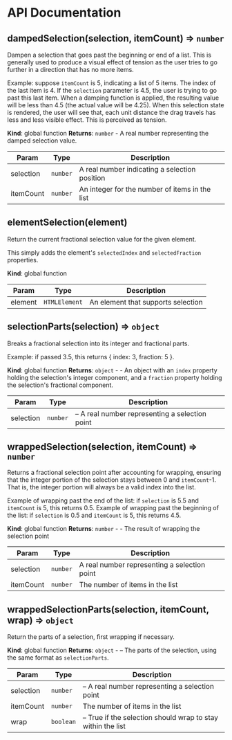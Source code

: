 # API Documentation
<a name="dampedSelection"></a>

## dampedSelection(selection, itemCount) ⇒ <code>number</code>
Dampen a selection that goes past the beginning or end of a list. This is
generally used to produce a visual effect of tension as the user tries to
go further in a direction that has no more items.

Example: suppose `itemCount` is 5, indicating a list of 5 items. The index of
the last item is 4. If the `selection` parameter is 4.5, the user is trying
to go past this last item. When a damping function is applied, the resulting
value will be less than 4.5 (the actual value will be 4.25). When this
selection state is rendered, the user will see that, each unit distance the
drag travels has less and less visible effect. This is perceived as tension.

  **Kind**: global function
**Returns**: <code>number</code> - A real number representing the damped selection value.  

| Param | Type | Description |
| --- | --- | --- |
| selection | <code>number</code> | A real number indicating a selection position |
| itemCount | <code>number</code> | An integer for the number of items in the list |

<a name="elementSelection"></a>

## elementSelection(element)
Return the current fractional selection value for the given element.

This simply adds the element's `selectedIndex` and `selectedFraction`
properties.

  **Kind**: global function

| Param | Type | Description |
| --- | --- | --- |
| element | <code>HTMLElement</code> | An element that supports selection |

<a name="selectionParts"></a>

## selectionParts(selection) ⇒ <code>object</code>
Breaks a fractional selection into its integer and fractional parts.

Example: if passed 3.5, this returns { index: 3, fraction: 5 }.

  **Kind**: global function
**Returns**: <code>object</code> - - An object with an `index` property holding the
selection's integer component, and a `fraction` property holding the
selection's fractional component.  

| Param | Type | Description |
| --- | --- | --- |
| selection | <code>number</code> | – A real number representing a selection point |

<a name="wrappedSelection"></a>

## wrappedSelection(selection, itemCount) ⇒ <code>number</code>
Returns a fractional selection point after accounting for wrapping, ensuring
that the integer portion of the selection stays between 0 and `itemCount`-1.
That is, the integer portion will always be a valid index into the list.

Example of wrapping past the end of the list: if `selection` is 5.5 and
`itemCount` is 5, this returns 0.5. Example of wrapping past the beginning of
the list: if `selection` is 0.5 and `itemCount` is 5, this returns 4.5.

  **Kind**: global function
**Returns**: <code>number</code> - - The result of wrapping the selection point  

| Param | Type | Description |
| --- | --- | --- |
| selection | <code>number</code> | A real number representing a selection point |
| itemCount | <code>number</code> | The number of items in the list |

<a name="wrappedSelectionParts"></a>

## wrappedSelectionParts(selection, itemCount, wrap) ⇒ <code>object</code>
Return the parts of a selection, first wrapping if necessary.

  **Kind**: global function
**Returns**: <code>object</code> - – The parts of the selection, using the same format as
`selectionParts`.  

| Param | Type | Description |
| --- | --- | --- |
| selection | <code>number</code> | – A real number representing a selection point |
| itemCount | <code>number</code> | The number of items in the list |
| wrap | <code>boolean</code> | – True if the selection should wrap to stay within the list |

